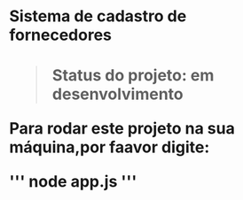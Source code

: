 <h1> Sistema de cadastro de fornecedores <h1>

>Status do projeto: em desenvolvimento

Para rodar este projeto na sua máquina,por faavor digite:

'''
node app.js
'''
